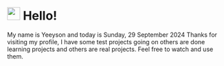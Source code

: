  <h1>
    <img src="https://emojis.slackmojis.com/emojis/images/1643510097/45343/hi.gif?1643510097" width="30"/> 
    Hello!
 </h1>
 <p>
    My name is Yeeyson and today is Sunday, 29 September 2024
    Thanks for visiting my profile, I have some test projects going on others are done learning projects and others are real projects.
    Feel free to watch and use them.
 </p>